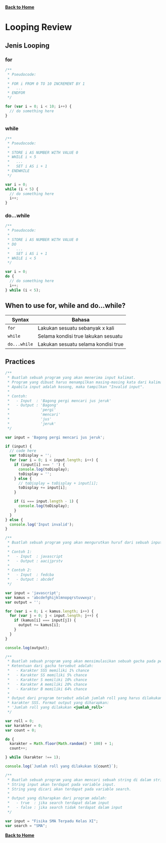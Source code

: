 [**Back to Home**](./../README.md)

# Looping Review

## Jenis Looping

### for

```javascript
/**
 * Pseudocode:
 *
 * FOR i FROM 0 TO 10 INCREMENT BY 1
 *   ...
 * ENDFOR
 */

for (var i = 0; i < 10; i++) {
  // do something here
}
```

### while

```javascript
/**
 * Pseudocode:
 *
 * STORE i AS NUMBER WITH VALUE 0
 * WHILE i < 5
 *   ...
 *   SET i AS i + 1
 * ENDWHILE
 */

var i = 0;
while (i < 5) {
  // do something here
  i++;
}
```

### do...while

```javascript
/**
 * Pseudocode:
 *
 * STORE i AS NUMBER WITH VALUE 0
 * DO
 *   ...
 *   SET i AS i + 1
 * WHILE i < 5
 */

var i = 0;
do {
  // do something here
  i++;
} while (i < 5);
```

## When to use for, while and do...while?

| Syntax       | Bahasa                              |
| ------------ | ----------------------------------- |
| `for`        | Lakukan sesuatu sebanyak x kali     |
| `while`      | Selama kondisi true lakukan sesuatu |
| `do...while` | Lakukan sesuatu selama kondisi true |

## Practices

```javascript
/**
 * Buatlah sebuah program yang akan menerima input kalimat.
 * Program yang dibuat harus menampilkan masing-masing kata dari kalimat tersebut ke bawah.
 * Apabila input adalah kosong, maka tampilkan "Invalid input".
 * 
 * Contoh:
 *   - Input  : 'Bagong pergi mencari jus jeruk'
 *   - Output : 'Bagong'
 *              'pergi'
 *              'mencari'
 *              'jus'
 *              'jeruk'
 */

var input = 'Bagong pergi mencari jus jeruk';

if (input) {
  // code here
  var toDisplay = '';
  for (var i = 0; i < input.length; i++) {
    if (input[i] === ' ') {
      console.log(toDisplay);
      toDisplay = '';
    } else {
      // toDisplay = toDisplay + input[i];
      toDisplay += input[i];
    }

    if (i === input.length - 1) {
      console.log(toDisplay);
    }
  }
} else {
  console.log('Input invalid');
}
```

```javascript
/**
 * Buatlah sebuah program yang akan mengurutkan huruf dari sebuah input string.
 * 
 * Contoh 1:
 *   - Input  : javascript
 *   - Output : aacijprstv
 * 
 * Contoh 2:
 *   - Input  : fedcba
 *   - Output : abcdef
 */

var input = 'javascript';
var kamus = 'abcdefghijklmnopqrstuvwxyz';
var output = '';

for (var i = 0; i < kamus.length; i++) {
  for (var j = 0; j < input.length; j++) {
    if (kamus[i] === input[j]) {
      output += kamus[i];
    }
  }
}

console.log(output);
```

```javascript
/**
 * Buatlah sebuah program yang akan mensimulasikan sebuah gacha pada permainan.
 * Ketentuan dari gacha tersebut adalah:
 *   - Karakter SSS memiliki 1% chance
 *   - Karakter SS memiliki 5% chance
 *   - Karakter S memiliki 10% chance
 *   - Karakter A memiliki 20% chance
 *   - Karakter B memiliki 64% chance
 * 
 * Output dari program tersebut adalah jumlah roll yang harus dilakukan sampai mendapatkan
 * karakter SSS. Format output yang diharapkan:
 * 'Jumlah roll yang dilakukan <jumlah_roll>'
 */

var roll = 0;
var karakter = 0;
var count = 0;

do {
  karakter = Math.floor(Math.random() * 100) + 1;
  count++;

} while (karakter !== 1);

console.log(`Jumlah roll yang dilakukan ${count}`);
```

```javascript
/**
 * Buatlah sebuah program yang akan mencari sebuah string di dalam string.
 * String input akan terdapat pada variable input.
 * String yang dicari akan terdapat pada variable search.
 *
 * Output yang diharapkan dari program adalah:
 *   - true  : jika search terdapat dalam input
 *   - false : jika search tidak terdapat dalam input
 */

var input = "Fisika SMA Terpadu Kelas XI";
var search = "SMA";
```

[**Back to Home**](./../README.md)
